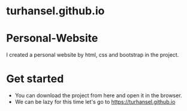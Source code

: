 # turhansel.github.io
# Personal-Website
I created a personal website by html, css and bootstrap in the project.

# Get started
- You can download the project from here and open it in the browser.
- We can be lazy for this time let's go to https://turhansel.github.io
